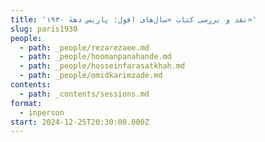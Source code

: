 ```yaml
---
title: 'نقد و بررسی کتاب «سال‌های افول: پاریس دههٔ ۱۹۳۰»'
slug: paris1930
people:
  - path: _people/rezarezaee.md
  - path: _people/hoomanpanahande.md
  - path: _people/hosseinfarasatkhah.md
  - path: _people/omidkarimzade.md
contents:
  - path: _contents/sessions.md
format:
  - inperson
start: 2024-12-25T20:30:00.000Z
---
```



